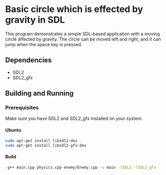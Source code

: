 # Basic circle which is effected by gravity in SDL 

This program demonstrates a simple SDL-based application with a moving circle affected by gravity. The circle can be moved left and right, and it can jump when the space key is pressed.

## Dependencies

- SDL2
- SDL2_gfx

## Building and Running

### Prerequisites

Make sure you have SDL2 and SDL2_gfx installed on your system.

#### Ubuntu

```bash
sudo apt-get install libsdl2-dev
sudo apt-get install libsdl2-gfx-dev
```

#### Build
```bash
 g++ main.cpp physics.cpp enemy/Enemy.cpp -o main -lSDL2 -lSDL2_gfx
 ```

